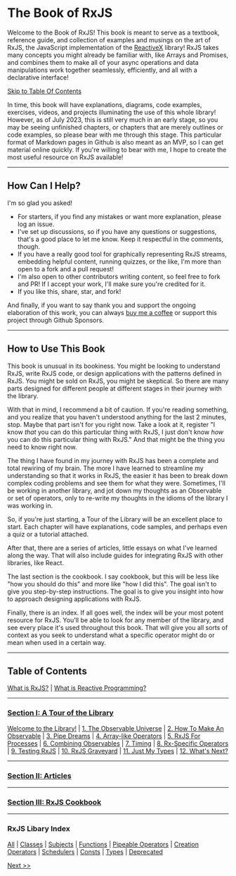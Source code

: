 # The Book of RxJS

Welcome to the Book of RxJS!  This book is meant to serve as a textbook, reference guide, and collection of examples and musings on the art of RxJS, the JavaScript implementation of the [ReactiveX](https://reactivex.io/) library!  RxJS takes many concepts you might already be familiar with, like Arrays and Promises, and combines them to make all of your async operations and data manipulations work together seamlessly, efficiently, and all with a declarative interface!

[Skip to Table Of Contents](./README.md#table-of-contents)

In time, this book will have explanations, diagrams, code examples, exercises, videos, and projects illuminating the use of this whole library!  However, as of July 2023, this is still very much in an early stage, so you may be seeing unfinished chapters, or chapters that are merely outlines or code examples, so please bear with me through this stage.  This particular format of Markdown pages in Github is also meant as an MVP, so I can get material online quickly.  If you're willing to bear with me, I hope to create the most useful resource on RxJS available!

---
## How Can I Help?

I'm so glad you asked!  

* For starters, if you find any mistakes or want more explanation, please log an issue.
* I've set up discussions, so if you have any questions or suggestions, that's a good place to let me know.  Keep it respectful in the comments, though. 
* If you have a really good tool for graphically representing RxJS streams, embedding helpful content, running quizzes, or the like, I'm more than open to a fork and a pull request!
* I'm also open to other contributors writing content, so feel free to fork and PR!  If I accept your work, I'll make sure you're credited for it.
* If you like this, share, star, and fork!

And finally, if you want to say thank you and support the ongoing elaboration of this work, you can always [buy me a coffee](https://ko-fi.com/yesthatjoelshinness) or support this project through Github Sponsors.

---
## How to Use This Book

This book is unusual in its bookiness.  You might be looking to understand RxJS, write RxJS code, or design applications with the patterns defined in RxJS.  You might be sold on RxJS, you might be skeptical.  So there are many parts designed for different people at different stages in their journey with the library.

With that in mind, I recommend a bit of caution.  If you're reading something, and you realize that you haven't understood anything for the last 2 minutes, stop.  Maybe that part isn't for you right now.  Take a look at it, register "I know *that* you can do this particular thing with RxJS, I just don't know *how* you can do this particular thing with RxJS."  And that might be the thing you need to know right now.

The thing I have found in my journey with RxJS has been a complete and total rewiring of my brain.  The more I have learned to streamline my understanding so that it works in RxJS, the easier it has been to break down complex coding problems and see them for what they were.  Sometimes, I'll be working in another library, and jot down my thoughts as an Observable or set of operators, only to re-write my thoughts in the idioms of the library I was working in.

So, if you're just starting, a Tour of the Library will be an excellent place to start.  Each chapter will have explanations, code samples, and perhaps even a quiz or a tutorial attached.

After that, there are a series of articles, little essays on what I've learned along the way.  That will also include guides for integrating RxJS with other libraries, like React.

The last section is the cookbook.  I say cookbook, but this will be less like "how you should do this" and more like "how I did this".  The goal isn't to give you step-by-step instructions.  The goal is to give you insight into how to approach designing applications with RxJS.

Finally, there is an index.  If all goes well, the index will be your most potent resource for RxJS.  You'll be able to look for any member of the library, and see every place it's used throughout this book.  That will give you all sorts of context as you seek to understand what a specific operator might do or mean when used in a certain way.

---
## Table of Contents

[What is RxJS?](/00-what-is-rxjs.md) | [What is Reactive Programming?](/01-what-is-reactive-programming.md?)

---

### [Section I: A Tour of the Library](/section-1/00-home.md)

[Welcome to the Library!](./section-1/00-home.md) | [1. The Observable Universe](./section-1/01-the-observable-universe.md) | [2. How To Make An Observable](./section-1/02-how-to-make-an-observable.md) | [3. Pipe Dreams](./section-1/03-pipe-dreams.md) | [4. Array-like Operators](./section-1/04-array-like-operators.md) | [5. RxJS For Processes](./section-1/05-rxjs-for-processes.md) | [6. Combining Observables](./section-1/06-combining-observables.md) | [7. Timing](./section-1/07-timing.md) | [8. Rx-Specific Operators](./section-1/08-rx-specific-operators.md) | [9. Testing RxJS](./section-1/09-testing-rxjs.md) | [10. RxJS Graveyard](./section-1/10-rxjs-graveyard.md) | [11. Just My Types](./section-1/11-just-my-types.md) | [12. What's Next?](./section-1/12-whats-next.md)

---

### [Section II: Articles](/section-2/00-home.md)

---

### [Section III: RxJS Cookbook](/section-3/00-home.md)

___

### RxJS Libary Index

[All](./index/all.md) | [Classes](./index/classes.md) | [Subjects](./index/classes.md#subjects) | [Functions](./index/functions.md) | [Pipeable Operators](./index/functions.md#pipeable-operators) | [Creation Operators](./index/functions.md#creation-operators) | [Schedulers](./index/consts.md#schedulers) | [Consts](./index/consts.md) | [Types](./index/types.md) | [Deprecated](./index/deprecated.md)


[Next >>](./00-what-is-rxjs.md)